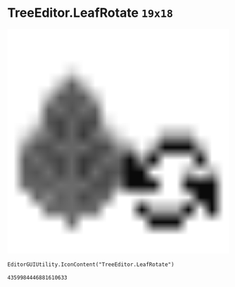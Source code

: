 # TreeEditor.LeafRotate `19x18`
<img src="/img/TreeEditor.LeafRotate.png" width=512 height=512>

``` CSharp
EditorGUIUtility.IconContent("TreeEditor.LeafRotate")
```
```
4359984446881610633
```
